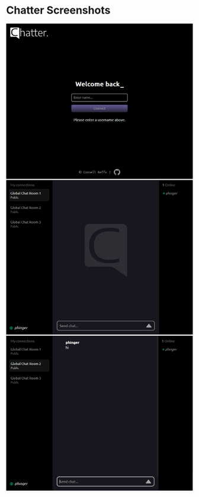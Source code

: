 # Chatter Screenshots

<img style="width: 600px" src="https://github.com/connellr023/Chatter/blob/screenshots/screenshots/home.PNG?raw=true">
<img style="width: 600px" src="https://github.com/connellr023/Chatter/blob/screenshots/screenshots/empty_chat.PNG?raw=true">
<img style="width: 600px" src="https://github.com/connellr023/Chatter/blob/screenshots/screenshots/chat.PNG?raw=true">
